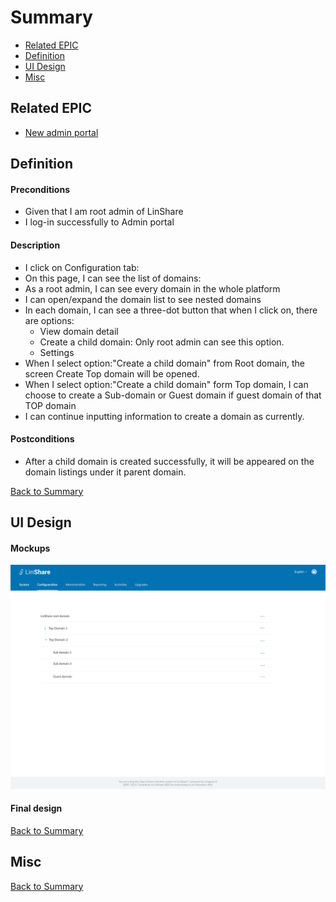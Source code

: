 # Summary

* [Related EPIC](#related-epic)
* [Definition](#definition)
* [UI Design](#ui-design)
* [Misc](#misc)

## Related EPIC

* [New admin portal](./README.md)

## Definition

#### Preconditions

* Given that I am root admin of LinShare
* I log-in successfully to Admin portal

#### Description

- I click on Configuration tab:
- On this page, I can see the list of domains:
- As a root admin, I can see every domain in the whole platform
- I can open/expand the domain list to see nested domains
- In each domain, I can see a three-dot button that when I click on, there are options:
    - View domain detail
    - Create a child domain: Only root admin can see this option. 
    - Settings
- When I select option:"Create a child domain" from Root domain, the screen Create Top domain will be opened.
- When I select option:"Create a child domain" form Top domain, I can choose to create a Sub-domain or Guest domain if guest domain of that TOP domain 
- I can continue inputting information to create a domain as currently. 

#### Postconditions

- After a child domain is created successfully, it will be appeared on the domain listings under it parent domain. 

[Back to Summary](#summary)

## UI Design

#### Mockups

![story575](./mockups/575.png)

#### Final design


[Back to Summary](#summary)
## Misc

[Back to Summary](#summary)
